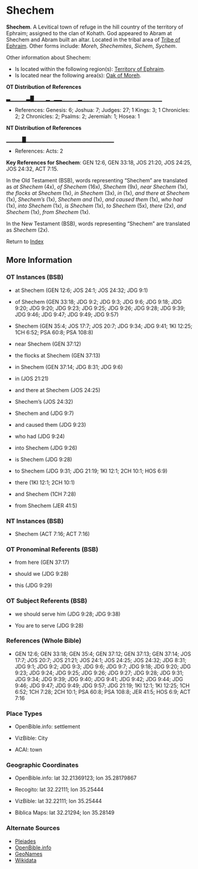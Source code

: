 # Shechem
**Shechem**. 
A Levitical town of refuge in the hill country of the territory of Ephraim; assigned to the clan of Kohath. God appeared to Abram at Shechem and Abram built an altar. 
Located in the tribal area of [Tribe of Ephraim](../../../groups/md/acai/Ephraim.md). 
Other forms include: 
*Moreh*, *Shechemites*, *Sichem*, *Sychem*. 




Other information about Shechem:


* Is located within the following region(s): 
[Territory of Ephraim](TerritoryOfEphraim.md). 
* Is located near the following area(s): 
[Oak of Moreh](Moreh.md). 


**OT Distribution of References**

▃▁▁▁▁▃█▁▁▁▂▁▂▂▁▁▁▁▂▁▁▁▁▁▁▁▁▁▁▁▁▁▁▁▁▁▁▁▁
* References: Genesis: 6; Joshua: 7; Judges: 27; 1 Kings: 3; 1 Chronicles: 2; 2 Chronicles: 2; Psalms: 2; Jeremiah: 1; Hosea: 1

**NT Distribution of References**

▁▁▁▁█▁▁▁▁▁▁▁▁▁▁▁▁▁▁▁▁▁▁▁▁▁▁
* References: Acts: 2



**Key References for Shechem**: 
GEN 12:6, GEN 33:18, JOS 21:20, JOS 24:25, JOS 24:32, ACT 7:15. 


In the Old Testament (BSB), words representing “Shechem” are translated as 
*at Shechem* (4x), *of Shechem* (16x), *Shechem* (9x), *near Shechem* (1x), *the flocks at Shechem* (1x), *in Shechem* (3x), *in* (1x), *and there at Shechem* (1x), *Shechem’s* (1x), *Shechem and* (1x), *and caused them* (1x), *who had* (1x), *into Shechem* (1x), *is Shechem* (1x), *to Shechem* (5x), *there* (2x), *and Shechem* (1x), *from Shechem* (1x). 


In the New Testament (BSB), words representing “Shechem” are translated as 
*Shechem* (2x). 


Return to [Index](00-Index.md)

## More Information

### OT Instances (BSB)

* at Shechem (GEN 12:6; JOS 24:1; JOS 24:32; JDG 9:1)

* of Shechem (GEN 33:18; JDG 9:2; JDG 9:3; JDG 9:6; JDG 9:18; JDG 9:20; JDG 9:20; JDG 9:23; JDG 9:25; JDG 9:26; JDG 9:28; JDG 9:39; JDG 9:46; JDG 9:47; JDG 9:49; JDG 9:57)

* Shechem (GEN 35:4; JOS 17:7; JOS 20:7; JDG 9:34; JDG 9:41; 1KI 12:25; 1CH 6:52; PSA 60:8; PSA 108:8)

* near Shechem (GEN 37:12)

* the flocks at Shechem (GEN 37:13)

* in Shechem (GEN 37:14; JDG 8:31; JDG 9:6)

* in (JOS 21:21)

* and there at Shechem (JOS 24:25)

* Shechem’s (JOS 24:32)

* Shechem and (JDG 9:7)

* and caused them (JDG 9:23)

* who had (JDG 9:24)

* into Shechem (JDG 9:26)

* is Shechem (JDG 9:28)

* to Shechem (JDG 9:31; JDG 21:19; 1KI 12:1; 2CH 10:1; HOS 6:9)

* there (1KI 12:1; 2CH 10:1)

* and Shechem (1CH 7:28)

* from Shechem (JER 41:5)



### NT Instances (BSB)

* Shechem (ACT 7:16; ACT 7:16)



### OT Pronominal Referents (BSB)

* from here (GEN 37:17)

* should we (JDG 9:28)

* this (JDG 9:29)



### OT Subject Referents (BSB)

* we should serve him (JDG 9:28; JDG 9:38)

* You are to serve (JDG 9:28)



### References (Whole Bible)

* GEN 12:6; GEN 33:18; GEN 35:4; GEN 37:12; GEN 37:13; GEN 37:14; JOS 17:7; JOS 20:7; JOS 21:21; JOS 24:1; JOS 24:25; JOS 24:32; JDG 8:31; JDG 9:1; JDG 9:2; JDG 9:3; JDG 9:6; JDG 9:7; JDG 9:18; JDG 9:20; JDG 9:23; JDG 9:24; JDG 9:25; JDG 9:26; JDG 9:27; JDG 9:28; JDG 9:31; JDG 9:34; JDG 9:39; JDG 9:40; JDG 9:41; JDG 9:42; JDG 9:44; JDG 9:46; JDG 9:47; JDG 9:49; JDG 9:57; JDG 21:19; 1KI 12:1; 1KI 12:25; 1CH 6:52; 1CH 7:28; 2CH 10:1; PSA 60:8; PSA 108:8; JER 41:5; HOS 6:9; ACT 7:16


### Place Types

* OpenBible.info: settlement

* VizBible: City

* ACAI: town



### Geographic Coordinates

* OpenBible.info: lat 32.21369123; lon 35.28179867

* Recogito: lat 32.22111; lon 35.25444

* VizBible: lat 32.22111; lon 35.25444

* Biblica Maps: lat 32.21294; lon 35.28149



### Alternate Sources

* [Pleiades](https://pleiades.stoa.org/places/678403)
* [OpenBible.info](https://www.openbible.info/geo/ancient/adf74d4)
* [GeoNames](http://sws.geonames.org/282615)
* [Wikidata](http://www.wikidata.org/entity/Q7951237)



